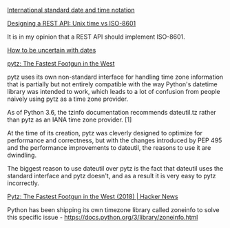 [International standard date and time notation](https://www.cl.cam.ac.uk/~mgk25/iso-time.html)

[Designing a REST API: Unix time vs ISO-8601](https://nickb.dev/blog/designing-a-rest-api-unix-time-vs-iso-8601/)

It is in my opinion that a REST API should implement ISO-8601.

[How to be uncertain with dates](https://www.datafix.com.au/BASHing/2020-02-12.html)

[pytz: The Fastest Footgun in the West](https://blog.ganssle.io/articles/2018/03/pytz-fastest-footgun.html)

pytz uses its own non-standard interface for handling time zone information that is partially but not entirely compatible with the way Python's datetime library was intended to work, which leads to a lot of confusion from people naively using pytz as a time zone provider.

As of Python 3.6, the tzinfo documentation recommends dateutil.tz rather than pytz as an IANA time zone provider. [1]

At the time of its creation, pytz was cleverly designed to optimize for performance and correctness, but with the changes introduced by PEP 495 and the performance improvements to dateutil, the reasons to use it are dwindling.

The biggest reason to use dateutil over pytz is the fact that dateutil uses the standard interface and pytz doesn't, and as a result it is very easy to pytz incorrectly.

[Pytz: The Fastest Footgun in the West (2018) | Hacker News](https://news.ycombinator.com/item?id=35901642)

Python has been shipping its own timezone library called zoneinfo to solve this specific issue - https://docs.python.org/3/library/zoneinfo.html
